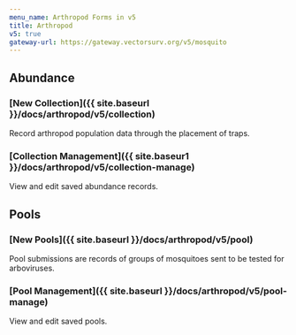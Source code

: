 ```yaml
---
menu_name: Arthropod Forms in v5
title: Arthropod
v5: true
gateway-url: https://gateway.vectorsurv.org/v5/mosquito
---
```


## Abundance

### [New Collection]({{ site.baseurl }}/docs/arthropod/v5/collection)

Record arthropod population data through the placement of traps.

### [Collection Management]({{ site.baseur1 }}/docs/arthropod/v5/collection-manage)

View and edit saved abundance records.

## Pools

### [New Pools]({{ site.baseurl }}/docs/arthropod/v5/pool)

Pool submissions are records of groups of mosquitoes sent to be tested for arboviruses.

### [Pool Management]({{ site.baseurl }}/docs/arthropod/v5/pool-manage)

View and edit saved pools.
